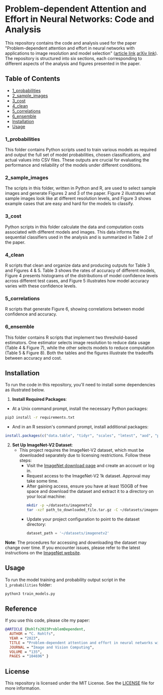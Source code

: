 # Problem-dependent Attention and Effort in Neural Networks: Code and Analysis

This repository contains the code and analysis used for the paper "Problem-dependent attention and effort in neural networks with applications to image resolution and model selection" ([article link](https://www.sciencedirect.com/science/article/abs/pii/S0262885623000707) [arXiv link](https://arxiv.org/abs/2201.01415)). The repository is structured into six sections, each corresponding to different aspects of the analysis and figures presented in the paper.

## Table of Contents
- [1_probabilities](#1_probabilities)
- [2_sample_images](#2_sample_images)
- [3_cost](#3_cost)
- [4_clean](#4_clean)
- [5_correlations](#5_correlations)
- [6_ensemble](#6_ensemble)
- [Installation](#installation)
- [Usage](#usage)

### 1_probabilities
This folder contains Python scripts used to train various models as required and output the full set of model probabilities, chosen classifications, and actual values into CSV files. These outputs are crucial for evaluating the performance and reliability of the models under different conditions.

### 2_sample_images
The scripts in this folder, written in Python and R, are used to select sample images and generate Figures 2 and 3 of the paper. Figure 2 illustrates what sample images look like at different resolution levels, and Figure 3 shows example cases that are easy and hard for the models to classify.

### 3_cost
Python scripts in this folder calculate the data and computation costs associated with different models and images. This data informs the sequential classifiers used in the analysis and is summarized in Table 2 of the paper.

### 4_clean
R scripts that clean and organize data and producing outputs for Table 3 and Figures 4 & 5. Table 3 shows the rates of accuracy of different models, Figure 4 presents histograms of the distributions of model confidence levels across different test cases, and Figure 5 illustrates how model accuracy varies with these confidence levels.

### 5_correlations
R scripts that generate Figure 6, showing correlations between model confidence and accuracy.

### 6_ensemble
This folder contains R scripts that implement two threshold-based estimators. One estimator selects image resolution to reduce data usage (Table 4 & Figure 7), while the other selects models to reduce computation (Table 5 & Figure 8). Both the tables and the figures illustrate the tradeoffs between accuracy and cost.

## Installation
To run the code in this repository, you'll need to install some dependencies as illustrated below.

1. **Install Required Packages**:

- At a Unix command prompt, install the necessary Python packages:
```bash
pip3 install -r requirements.txt
```
- And in an R session's command prompt, install additional packages:
```R
install.packages(c("data.table", "tidyr", "scales", "lmtest", "aod", "parallel", "zoo", "svglite", "rlist"))
```

2. **Set Up ImageNet-V2 Dataset**:
   - This project requires the ImageNet-V2 dataset, which must be downloaded separately due to licensing restrictions. Follow these steps:
     - Visit the [ImageNet download page](https://image-net.org/download.php) and create an account or log in.
     - Request access to the ImageNet-V2 1k dataset. Approval may take some time.
     - After gaining access, ensure you have at least 150GB of free space and download the dataset and extract it to a directory on your local machine:
       ```bash
       mkdir -p ~/datasets/imagenetv2
       tar -xzf path_to_downloaded_file.tar.gz -C ~/datasets/imagenetv2
       ```
     - Update your project configuration to point to the dataset directory:
       ```python
       dataset_path = '~/datasets/imagenetv2'
       ```

**Note**: The procedures for accessing and downloading the dataset may change over time. If you encounter issues, please refer to the latest instructions on the [ImageNet website](https://image-net.org/download.php).


## Usage
To run the model training and probability output script in the `1_probabilities` folder:

```bash
python3 train_models.py
```

## Reference
If you use this code, please cite my paper:

```bibtex
@ARTICLE {Rohlfs2023ProblemDependent,
  AUTHOR = "C. Rohlfs",
  YEAR = "2023",
  TITLE = "Problem-dependent attention and effort in neural networks with applications to image resolution and model selection",
  JOURNAL = "Image and Vision Computing",
  VOLUME = "135",
  PAGES = "104696" }
```

## License
This repository is licensed under the MIT License. See the [LICENSE](LICENSE) file for more information.
